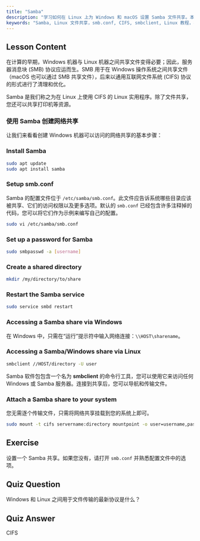 ```yaml
---
title: "Samba"
description: "学习如何在 Linux 上为 Windows 和 macOS 设置 Samba 文件共享。本初学者指南涵盖了安装、配置和访问共享。立即开始！"
keywords: "Samba, Linux 文件共享，smb.conf, CIFS, smbclient, Linux 教程，初学者指南"
---
```


## Lesson Content

在计算的早期，Windows 机器与 Linux 机器之间共享文件变得必要；因此，服务器消息块 (SMB) 协议应运而生。SMB 用于在 Windows 操作系统之间共享文件（macOS 也可以通过 SMB 共享文件），后来以通用互联网文件系统 (CIFS) 协议的形式进行了清理和优化。

Samba 是我们称之为在 Linux 上使用 CIFS 的 Linux 实用程序。除了文件共享，您还可以共享打印机等资源。

### 使用 Samba 创建网络共享

让我们来看看创建 Windows 机器可以访问的网络共享的基本步骤：

### Install Samba

```bash
sudo apt update
sudo apt install samba
```

### Setup smb.conf

Samba 的配置文件位于 `/etc/samba/smb.conf`。此文件应告诉系统哪些目录应该被共享、它们的访问权限以及更多选项。默认的 `smb.conf` 已经包含许多注释掉的代码，您可以将它们作为示例来编写自己的配置。

```bash
sudo vi /etc/samba/smb.conf
```

### Set up a password for Samba

```bash
sudo smbpasswd -a [username]
```

### Create a shared directory

```bash
mkdir /my/directory/to/share
```

### Restart the Samba service

```bash
sudo service smbd restart
```

### Accessing a Samba share via Windows

在 Windows 中，只需在“运行”提示符中输入网络连接：`\\HOST\sharename`。

### Accessing a Samba/Windows share via Linux

```bash
smbclient //HOST/directory -U user
```

Samba 软件包包含一个名为 **smbclient** 的命令行工具，您可以使用它来访问任何 Windows 或 Samba 服务器。连接到共享后，您可以导航和传输文件。

### Attach a Samba share to your system

您无需逐个传输文件，只需将网络共享挂载到您的系统上即可。

```bash
sudo mount -t cifs servername:directory mountpoint -o user=username,pass=password
```

## Exercise

设置一个 Samba 共享。如果您没有，请打开 `smb.conf` 并熟悉配置文件中的选项。

## Quiz Question

Windows 和 Linux 之间用于文件传输的最新协议是什么？

## Quiz Answer

CIFS
